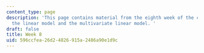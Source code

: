 ```yaml
---
content_type: page
description: 'This page contains material from the eighth week of the course and covers
  the linear model and the multivariate linear model. '
draft: false
title: Week 8
uid: 596ccfea-26d2-4826-915a-2486a90e1d9c
---
```

